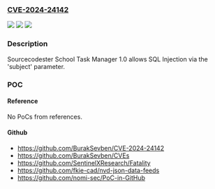 ### [CVE-2024-24142](https://cve.mitre.org/cgi-bin/cvename.cgi?name=CVE-2024-24142)
![](https://img.shields.io/static/v1?label=Product&message=n%2Fa&color=blue)
![](https://img.shields.io/static/v1?label=Version&message=n%2Fa&color=blue)
![](https://img.shields.io/static/v1?label=Vulnerability&message=n%2Fa&color=brighgreen)

### Description

Sourcecodester School Task Manager 1.0 allows SQL Injection via the 'subject' parameter.

### POC

#### Reference
No PoCs from references.

#### Github
- https://github.com/BurakSevben/CVE-2024-24142
- https://github.com/BurakSevben/CVEs
- https://github.com/SentinelXResearch/Fatality
- https://github.com/fkie-cad/nvd-json-data-feeds
- https://github.com/nomi-sec/PoC-in-GitHub

